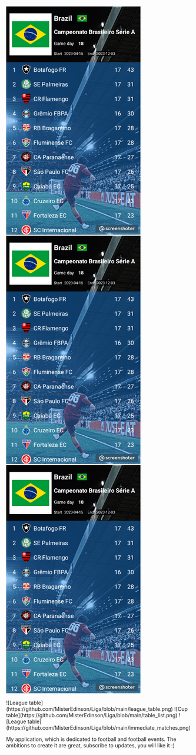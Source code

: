 <p>
  <img src="https://github.com/MisterEdinson/Liga/blob/main/league_table.png" />
  <img src="https://github.com/MisterEdinson/Liga/blob/main/league_table.png" />
  <img src="https://github.com/MisterEdinson/Liga/blob/main/league_table.png" />
</p>
![League table](https://github.com/MisterEdinson/Liga/blob/main/league_table.png) 
![Cup table](https://github.com/MisterEdinson/Liga/blob/main/table_list.png) 
![League table](https://github.com/MisterEdinson/Liga/blob/main/immediate_matches.png)


My application, which is dedicated to football and football events. The ambitions to create it are great, subscribe to updates, you will like it :)
